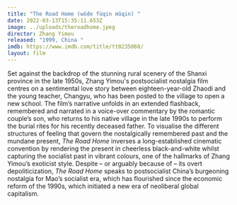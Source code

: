 ```yaml
---
title: "The Road Home (wǒde fùqin mǔqin) "
date: 2022-03-13T15:35:11.653Z
image: ../uploads/theroadhome.jpeg
director: Zhang Yimou
released: "1999, China "
imdb: https://www.imdb.com/title/tt0235060/
layout: film
---
```

Set against the backdrop of the stunning rural scenery of the Shanxi province in the late 1950s, Zhang Yimou's postsocialist nostalgia film centres on a sentimental love story between eighteen-year-old Zhaodi and the young teacher, Changyu, who has been posted to the village to open a new school. The film’s narrative unfolds in an extended flashback, remembered and narrated in a voice-over commentary by the romantic couple’s son, who returns to his native village in the late 1990s to perform the burial rites for his recently deceased father. To visualise the different structures of feeling that govern the nostalgically remembered past and the mundane present, *The Road Home* inverses a long-established cinematic convention by rendering the present in cheerless black-and-white whilst capturing the socialist past in vibrant colours, one of the hallmarks of Zhang Yimou’s exoticist style. Despite – or arguably because of – its overt depoliticization, *The Road Home* speaks to postsocialist China’s burgeoning nostalgia for Mao’s socialist era, which has flourished since the economic reform of the 1990s, which initiated a new era of neoliberal global capitalism.